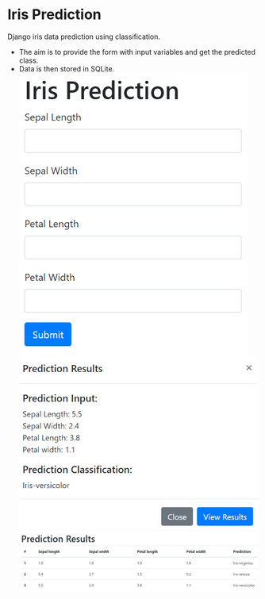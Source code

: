 # Iris Prediction
Django iris data prediction using classification.
- The aim is to provide the form with input variables and get the predicted class.
- Data is then stored in SQLite.
![alt text](https://github.com/TDMwangi/IrisPrediction/blob/main/home.PNG?raw=true)
![alt text](https://github.com/TDMwangi/IrisPrediction/blob/main/modal.PNG?raw=true)
![alt text](https://github.com/TDMwangi/IrisPrediction/blob/main/results.PNG?raw=true)
